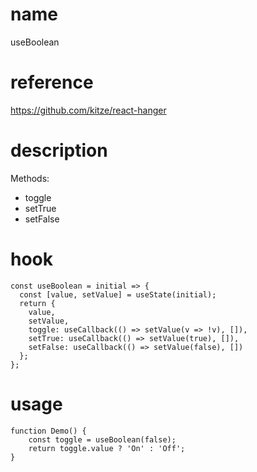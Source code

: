 # name

useBoolean

# reference

https://github.com/kitze/react-hanger

# description

Methods:

- toggle
- setTrue
- setFalse

# hook

```
const useBoolean = initial => {
  const [value, setValue] = useState(initial);
  return {
    value,
    setValue,
    toggle: useCallback(() => setValue(v => !v), []),
    setTrue: useCallback(() => setValue(true), []),
    setFalse: useCallback(() => setValue(false), [])
  };
};
```

# usage

```
function Demo() {
    const toggle = useBoolean(false);
    return toggle.value ? 'On' : 'Off';
}
```
